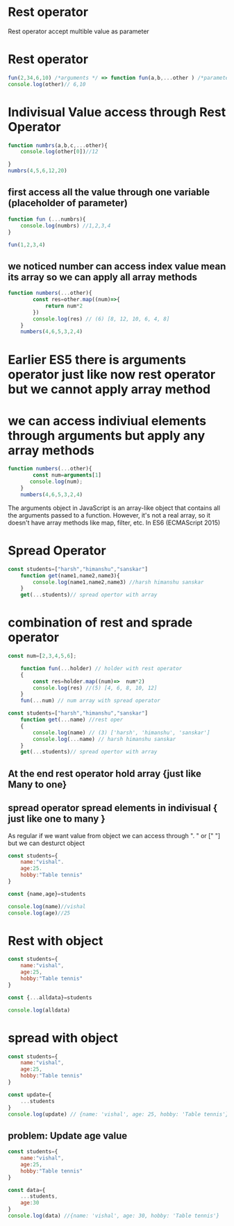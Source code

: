 # Rest operator
Rest operator accept multible value as parameter

# Rest operator 
```javascript
fun(2,34,6,10) /*arguments */ => function fun(a,b,...other ) /*parameters */
console.log(other)// 6,10
```
# Indivisual Value access through Rest Operator
```javascript
function numbrs(a,b,c,...other){
    console.log(other[0])//12

}
numbrs(4,5,6,12,20)
```
## first access all the value through one variable (placeholder of parameter)
```javascript
function fun (...numbrs){
    console.log(numbrs) //1,2,3,4
}

fun(1,2,3,4)
```
## we noticed number can access index value mean its array so we can apply all array methods
```javascript
function numbers(...other){
        const res=other.map((num)=>{
            return num*2
        })
        console.log(res) // (6) [8, 12, 10, 6, 4, 8]
    }
    numbers(4,6,5,3,2,4)
```
# Earlier ES5 there is arguments operator just like now rest operator but we cannot apply array method
# we can access indiviual elements through arguments but apply any array methods
```javascript
function numbers(...other){
        const num=arguments[1]
       console.log(num);
    }
    numbers(4,6,5,3,2,4)
```

The arguments object in JavaScript is an array-like object that contains all the arguments passed to a function. However, it's not a real array, so it doesn't have array methods like map, filter, etc. In ES6 (ECMAScript 2015)

# Spread Operator


```javascript
const students=["harsh","himanshu","sanskar"]
    function get(name1,name2,name3){
        console.log(name1,name2,name3) //harsh himanshu sanskar
    }
    get(...students)// spread opertor with array
```

# combination of rest and sprade operator
```javascript
const num=[2,3,4,5,6];

    function fun(...holder) // holder with rest operator
    {
        const res=holder.map((num)=>  num*2)
        console.log(res) //(5) [4, 6, 8, 10, 12]
    }
    fun(...num) // num array with spread operator
```
```javascript
const students=["harsh","himanshu","sanskar"]
    function get(...name) //rest oper
    {
        console.log(name) // (3) ['harsh', 'himanshu', 'sanskar']
        console.log(...name) // harsh himanshu sanskar
    }
    get(...students)// spread opertor with array
```
## At the end rest operator hold array {just like Many to one}
## spread operator spread elements in indivisual { just like one to many }

As regular if we want value from object we can access through ". " or [" "]
but we can desturct object 
```javascript
const students={
    name:"vishal".
    age:25.
    hobby:"Table tennis"
}

const {name,age}=students

console.log(name)//vishal
console.log(age)//25
```
# Rest with object

```javascript
const students={
    name:"vishal",
    age:25,
    hobby:"Table tennis"
}

const {...alldata}=students

console.log(alldata)
```
# spread with object
```javascript
const students={
    name:"vishal",
    age:25,
    hobby:"Table tennis"
}

const update={
    ...students
}
console.log(update) // {name: 'vishal', age: 25, hobby: 'Table tennis'}

```
## problem: Update age value

```javascript
const students={
    name:"vishal",
    age:25,
    hobby:"Table tennis"
}

const data={
    ...students,
    age:30
}
console.log(data) //{name: 'vishal', age: 30, hobby: 'Table tennis'}
```